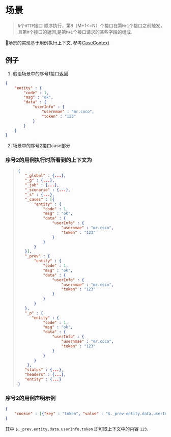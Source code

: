 # 场景

> `N`个`HTTP`接口 顺序执行，第`M`（M+1<=N）个接口在第`M+1`个接口之前触发，且第`M`个接口的返回,是第`M+1`个接口请求的某些字段的组成.

场景的实现基于用例执行上下文, 参考[CaseContext](./context.md)

## 例子

1. 假设场景中的序号1接口返回
```json
{
    "entity" : {
        "code" : 1,
        "msg" : "ok",
        "data" : {
            "userInfo" : {
                "usernmae" : "mr.coco",
                "token" : "123"
            }
        }
    }
}
```
2. 场景中的序号2接口case部分

### 序号2的用例执行时所看到的上下文为
>```json
>{
>    "_global" : {...},
>    "_g" : {...},
>    "_job" : {...},
>    "_scenario" : {...},
>    "_s" : {...},
>    "_cases" : [{ 
>        "entity" : {
>            "code" : 1,
>            "msg" : "ok",
>            "data" : {
>                "userInfo" : {
>                    "usernmae" : "mr.coco",
>                    "token" : "123"
>                }
>            }
>        }
>    }],
>    "_prev" : { 
>        "entity" : {
>            "code" : 1,
>            "msg" : "ok",
>            "data" : {
>                "userInfo" : {
>                    "usernmae" : "mr.coco",
>                    "token" : "123"
>                }
>            }
>        }
>    },
>    "_p" : {
>       "entity" : {
>            "code" : 1,
>            "msg" : "ok",
>            "data" : {
>                "userInfo" : {
>                    "usernmae" : "mr.coco",
>                    "token" : "123"
>                }
>            }
>        }
>     },
>    "status" : {...},
>    "headers" : {...},
>    "entity" : {...}
>}
>```

### 序号2的用例声明示例
```json
{
    "cookie" : [{"key" : "token", "value" : "$._prev.entity.data.userInfo.token"}]
}
```
其中 `$._prev.entity.data.userInfo.token` 即可取上下文中的内容 `123`.

